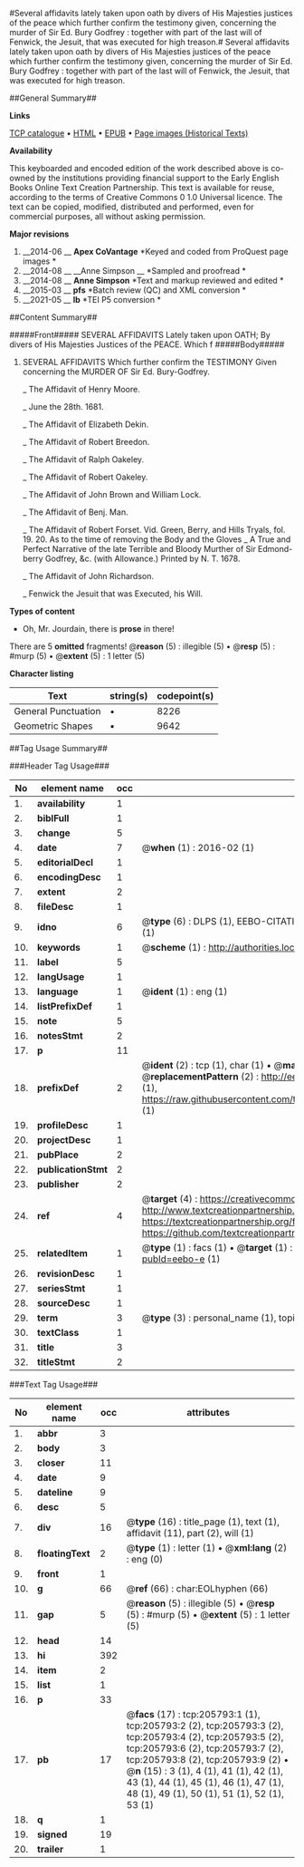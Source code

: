 #Several affidavits lately taken upon oath by divers of His Majesties justices of the peace which further confirm the testimony given, concerning the murder of Sir Ed. Bury Godfrey : together with part of the last will of Fenwick, the Jesuit, that was executed for high treason.#
Several affidavits lately taken upon oath by divers of His Majesties justices of the peace which further confirm the testimony given, concerning the murder of Sir Ed. Bury Godfrey : together with part of the last will of Fenwick, the Jesuit, that was executed for high treason.

##General Summary##

**Links**

[TCP catalogue](http://www.ota.ox.ac.uk/tcp/)  • 
[HTML](http://tei.it.ox.ac.uk/tcp/Texts-HTML/free/B29/B29661.html)  • 
[EPUB](http://tei.it.ox.ac.uk/tcp/Texts-EPUB/free/B29/B29661.epub) • 
[Page images (Historical Texts)](https://historicaltexts.jisc.ac.uk/eebo-27960879e)

**Availability**

This keyboarded and encoded edition of the work described above is co-owned by the
    institutions providing financial support to the Early English Books Online Text Creation
    Partnership. This text is available for reuse, according to the terms of  Creative Commons 0 1.0 Universal
    licence. The text can be copied, modified, distributed and performed, even for commercial
    purposes, all without asking permission.

**Major revisions**

1. __2014-06 __ __Apex CoVantage__ *Keyed and coded from ProQuest page images *
1. __2014-08 __ __Anne Simpson __ *Sampled and proofread *
1. __2014-08 __ __Anne Simpson__ *Text and markup reviewed and edited *
1. __2015-03 __ __pfs__ *Batch review (QC) and XML conversion *
1. __2021-05 __ __lb__ *TEI P5 conversion *

##Content Summary##

#####Front#####
SEVERAL AFFIDAVITS Lately taken upon OATH; By divers of His Majesties Justices of the PEACE. Which f
#####Body#####

1. SEVERAL AFFIDAVITS Which further confirm the TESTIMONY Given concerning the MURDER OF Sir Ed. Bury-Godfrey.

    _ The Affidavit of Henry Moore.

    _ June the 28th. 1681.

    _ The Affidavit of Elizabeth Dekin.

    _ The Affidavit of Robert Breedon.

    _ The Affidavit of Ralph Oakeley.

    _ The Affidavit of Robert Oakeley.

    _ The Affidavit of John Brown and William Lock.

    _ The Affidavit of Benj. Man.

    _ The Affidavit of Robert Forset.
Vid. Green, Berry, and Hills Tryals, fol. 19. 20. As to the time of removing the Body and the Gloves
    _ A True and Perfect Narrative of the late Terrible and Bloody Murther of Sir Edmond-berry Godfrey, &c. (with Allowance.) Printed by N. T. 1678.

    _ The Affidavit of John Richardson.

    _ Fenwick the Jesuit that was Executed, his Will.

**Types of content**

  * Oh, Mr. Jourdain, there is **prose** in there!

There are 5 **omitted** fragments! 
 @__reason__ (5) : illegible (5)  •  @__resp__ (5) : #murp (5)  •  @__extent__ (5) : 1 letter (5)

**Character listing**


|Text|string(s)|codepoint(s)|
|---|---|---|
|General Punctuation|•|8226|
|Geometric Shapes|▪|9642|

##Tag Usage Summary##

###Header Tag Usage###

|No|element name|occ|attributes|
|---|---|---|---|
|1.|__availability__|1||
|2.|__biblFull__|1||
|3.|__change__|5||
|4.|__date__|7| @__when__ (1) : 2016-02 (1)|
|5.|__editorialDecl__|1||
|6.|__encodingDesc__|1||
|7.|__extent__|2||
|8.|__fileDesc__|1||
|9.|__idno__|6| @__type__ (6) : DLPS (1), EEBO-CITATION (1), VID (1), EEBO-PROQUEST (1), STC (1), OCLC (1)|
|10.|__keywords__|1| @__scheme__ (1) : http://authorities.loc.gov/ (1)|
|11.|__label__|5||
|12.|__langUsage__|1||
|13.|__language__|1| @__ident__ (1) : eng (1)|
|14.|__listPrefixDef__|1||
|15.|__note__|5||
|16.|__notesStmt__|2||
|17.|__p__|11||
|18.|__prefixDef__|2| @__ident__ (2) : tcp (1), char (1)  •  @__matchPattern__ (2) : ([0-9\-]+):([0-9IVX]+) (1), (.+) (1)  •  @__replacementPattern__ (2) : http://eebo.chadwyck.com/downloadtiff?vid=$1&page=$2 (1), https://raw.githubusercontent.com/textcreationpartnership/Texts/master/tcpchars.xml#$1 (1)|
|19.|__profileDesc__|1||
|20.|__projectDesc__|1||
|21.|__pubPlace__|2||
|22.|__publicationStmt__|2||
|23.|__publisher__|2||
|24.|__ref__|4| @__target__ (4) : https://creativecommons.org/publicdomain/zero/1.0/ (1), http://www.textcreationpartnership.org/docs/. (1), https://textcreationpartnership.org/faq/#faq05 (1), https://github.com/textcreationpartnership (1)|
|25.|__relatedItem__|1| @__type__ (1) : facs (1)  •  @__target__ (1) : https://data.historicaltexts.jisc.ac.uk/view?pubId=eebo-e (1)|
|26.|__revisionDesc__|1||
|27.|__seriesStmt__|1||
|28.|__sourceDesc__|1||
|29.|__term__|3| @__type__ (3) : personal_name (1), topical_term (1), geographic_name (1)|
|30.|__textClass__|1||
|31.|__title__|3||
|32.|__titleStmt__|2||


###Text Tag Usage###

|No|element name|occ|attributes|
|---|---|---|---|
|1.|__abbr__|3||
|2.|__body__|3||
|3.|__closer__|11||
|4.|__date__|9||
|5.|__dateline__|9||
|6.|__desc__|5||
|7.|__div__|16| @__type__ (16) : title_page (1), text (1), affidavit (11), part (2), will (1)|
|8.|__floatingText__|2| @__type__ (1) : letter (1)  •  @__xml:lang__ (2) : eng (0)|
|9.|__front__|1||
|10.|__g__|66| @__ref__ (66) : char:EOLhyphen (66)|
|11.|__gap__|5| @__reason__ (5) : illegible (5)  •  @__resp__ (5) : #murp (5)  •  @__extent__ (5) : 1 letter (5)|
|12.|__head__|14||
|13.|__hi__|392||
|14.|__item__|2||
|15.|__list__|1||
|16.|__p__|33||
|17.|__pb__|17| @__facs__ (17) : tcp:205793:1 (1), tcp:205793:2 (2), tcp:205793:3 (2), tcp:205793:4 (2), tcp:205793:5 (2), tcp:205793:6 (2), tcp:205793:7 (2), tcp:205793:8 (2), tcp:205793:9 (2)  •  @__n__ (15) : 3 (1), 4 (1), 41 (1), 42 (1), 43 (1), 44 (1), 45 (1), 46 (1), 47 (1), 48 (1), 49 (1), 50 (1), 51 (1), 52 (1), 53 (1)|
|18.|__q__|1||
|19.|__signed__|19||
|20.|__trailer__|1||
